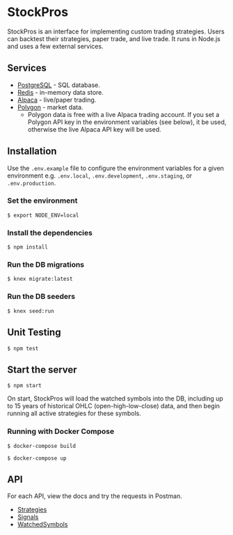 # StockPros

StockPros is an interface for implementing custom trading strategies. Users can backtest their strategies, paper trade, and live trade. It runs in Node.js and uses a few external services.

## Services

- [PostgreSQL](https://postgresql.org) - SQL database.
- [Redis](https://redis.io) - in-memory data store.
- [Alpaca](https://alpaca.markets) - live/paper trading.
- [Polygon](https://polygon.io) - market data.
  - Polygon data is free with a live Alpaca trading account. If you set a Polygon API key in the environment variables (see below), it be used, otherwise the live Alpaca API key will be used.

## Installation

Use the `.env.example` file to configure the environment variables for a given environment e.g. `.env.local`, `.env.development`, `.env.staging`, or `.env.production`.

### Set the environment

`$ export NODE_ENV=local`

### Install the dependencies

`$ npm install`

### Run the DB migrations

`$ knex migrate:latest`

### Run the DB seeders

`$ knex seed:run`

## Unit Testing

`$ npm test`

## Start the server

`$ npm start`

On start, StockPros will load the watched symbols into the DB, including up to 15 years of historical OHLC (open-high-low-close) data, and then begin running all active strategies for these symbols.

### Running with Docker Compose

`$ docker-compose build`

`$ docker-compose up`

## API

For each API, view the docs and try the requests in Postman.

- [Strategies](https://documenter.getpostman.com/view/5027621/TVzSjwkc)
- [Signals](https://documenter.getpostman.com/view/5027621/TVzSjwkb)
- [WatchedSymbols](https://documenter.getpostman.com/view/5027621/TVzSjwuM)
